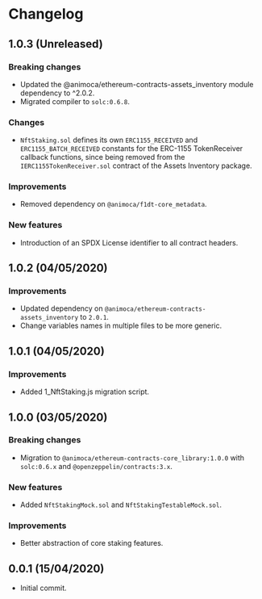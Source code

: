 # Changelog

## 1.0.3 (Unreleased)

### Breaking changes
 * Updated the @animoca/ethereum-contracts-assets_inventory module dependency to ^2.0.2.
 * Migrated compiler to `solc:0.6.8`.

### Changes
 * `NftStaking.sol` defines its own `ERC1155_RECEIVED` and `ERC1155_BATCH_RECEIVED` constants for the ERC-1155 TokenReceiver callback functions, since being removed from the `IERC1155TokenReceiver.sol` contract of the Assets Inventory package.

### Improvements
 * Removed dependency on `@animoca/f1dt-core_metadata`.

### New features
 * Introduction of an SPDX License identifier to all contract headers.

## 1.0.2 (04/05/2020)

### Improvements
 * Updated dependency on `@animoca/ethereum-contracts-assets_inventory` to `2.0.1`.
 * Change variables names in multiple files to be more generic.

## 1.0.1 (04/05/2020)

### Improvements
 * Added 1_NftStaking.js migration script.

## 1.0.0 (03/05/2020)

### Breaking changes
 * Migration to `@animoca/ethereum-contracts-core_library:1.0.0` with `solc:0.6.x` and `@openzeppelin/contracts:3.x`.

### New features
 * Added `NftStakingMock.sol` and `NftStakingTestableMock.sol`.

### Improvements
 * Better abstraction of core staking features.

## 0.0.1 (15/04/2020)
* Initial commit.
